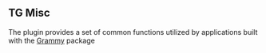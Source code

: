 ## TG Misc

The plugin provides a set of common functions utilized by applications built with the [Grammy](https://grammy.dev/) package
